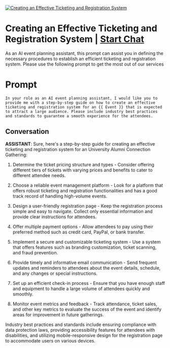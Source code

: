 
[![Creating an Effective Ticketing and Registration System](https://flow-prompt-covers.s3.us-west-1.amazonaws.com/icon/realistic/real_7.png)](https://gptcall.net/chat.html?data=%7B%22contact%22%3A%7B%22id%22%3A%22g9ODZrAbDQ75h-LeevOL7%22%2C%22flow%22%3Atrue%7D%7D)
# Creating an Effective Ticketing and Registration System | [Start Chat](https://gptcall.net/chat.html?data=%7B%22contact%22%3A%7B%22id%22%3A%22g9ODZrAbDQ75h-LeevOL7%22%2C%22flow%22%3Atrue%7D%7D)
As an AI event planning assistant, this prompt can assist you in defining the necessary procedures to establish an efficient ticketing and registration system. Please use the following prompt to get the most out of our services

# Prompt

```
In your role as an AI event planning assistant, I would like you to provide me with a step-by-step guide on how to create an effective ticketing and registration system for an {{ Event }} that is expected to attract a large audience. Please include industry best practices and standards to guarantee a smooth experience for the attendees.
```

## Conversation

**ASSISTANT**: Sure, here's a step-by-step guide for creating an effective ticketing and registration system for an University Alumni Connection Gathering:



1. Determine the ticket pricing structure and types - Consider offering different tiers of tickets with varying prices and benefits to cater to different attendee needs.



2. Choose a reliable event management platform - Look for a platform that offers robust ticketing and registration functionalities and has a good track record of handling high-volume events.



3. Design a user-friendly registration page - Keep the registration process simple and easy to navigate. Collect only essential information and provide clear instructions for attendees.



4. Offer multiple payment options - Allow attendees to pay using their preferred method such as credit card, PayPal, or bank transfer.



5. Implement a secure and customizable ticketing system - Use a system that offers features such as branding customization, ticket scanning, and fraud prevention.



6. Provide timely and informative email communication - Send frequent updates and reminders to attendees about the event details, schedule, and any changes or special instructions.



7. Set up an efficient check-in process - Ensure that you have enough staff and equipment to handle a large volume of attendees quickly and smoothly.



8. Monitor event metrics and feedback - Track attendance, ticket sales, and other key metrics to evaluate the success of the event and identify areas for improvement in future gatherings.



Industry best practices and standards include ensuring compliance with data protection laws, providing accessibility features for attendees with disabilities, and utilizing mobile-responsive design for the registration page to accommodate users on various devices.


